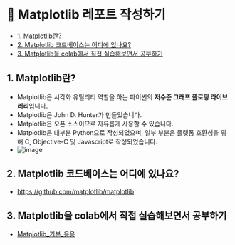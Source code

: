 # 📝 Matplotlib 레포트 작성하기
- [1. Matplotlib란?](#1-Matplotlib란)
- [2. Matplotlib 코드베이스는 어디에 있나요?](#2-Matplotlib-코드베이스는-어디에-있나요)
- [3. Matplotlib을 colab에서 직접 실습해보면서 공부하기](#3-Matplotlib을-colab에서-직접-실습해보면서-공부하기)

## 1. Matplotlib란?
- Matplotlib은 시각화 유틸리티 역할을 하는 파이썬의 **저수준 그래프 플로팅 라이브러리**입니다.
- Matplotlib은 John D. Hunter가 만들었습니다.
- Matplotlib은 오픈 소스이므로 자유롭게 사용할 수 있습니다.
- Matplotlib은 대부분 Python으로 작성되었으며, 일부 부분은 플랫폼 호환성을 위해 C, Objective-C 및 Javascript로 작성되었습니다.
- ![image](https://github.com/user-attachments/assets/7f505fd0-2981-40fa-8691-b0b24f4497ce)

## 2. Matplotlib 코드베이스는 어디에 있나요?
- https://github.com/matplotlib/matplotlib

## 3. Matplotlib을 colab에서 직접 실습해보면서 공부하기
- [Matplotlib_기본_응용](./Matplotlib_기본_응용.ipynb)
